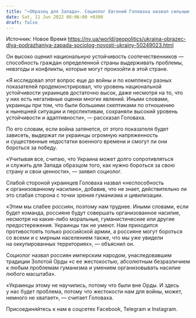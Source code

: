 ```yaml
---
title: "«Образец для Запада». Социолог Евгений Головаха назвал сильные и слабые стороны украинцев"
date: Sat, 11 Jun 2022 08:06:00 +0300
draft: false
---
```

Источник: Новое Время https://nv.ua/world/geopolitics/ukraina-obrazec-dlya-podrazhaniya-zapada-sociolog-novosti-ukrainy-50249023.html


 Он высоко оценил национальную устойчивость соотечественников — способность граждан определенной страны выдерживать проблемы, невзгоды и конфликты, которые могут произойти в этой стране.

«Я исследовал этот вопрос еще до войны и по комплексу разных показателей продемонстрировал, что уровень национальной устойчивости украинцев достаточно высок, даже несмотря на то, что у них есть негативные оценки многих явлений. Иными словами, украинцы при том, что были большими скептиками по отношению к нынешней ситуации и перспективам, сохраняли высокий уровень устойчивости и адаптивности», — рассказал Головаха.

По его словам, если война затянется, от этого показателя будет зависеть, выдержат ли украинцы огромную напряженность и существенные недостатки военного времени и смогут ли они бороться за победу.

«Учитывая все, считаю, что Украина может долго сопротивляться и служить для Запада образцом того, как нужно бороться за свою страну и свои ценности», — заявил социолог.

Слабой стороной украинцев Головаха назвал «неспособность к организованному насилию», добавив, что не знает, действительно ли это слабая сторона с точки зрения гуманизма и цивилизации.

«Этим мы слабее россиян, поэтому нам труднее. Иными словами, если будет команда, россияне будут совершать организованное насилие, несмотря на какие-либо моральные, гуманистические или другие предостережения. Украинцы так не умеют. Нам приходится противостоять только российской армии, а россияне могут бороться со всеми и с мирным населением также, что мы уже увидели на оккупированных территориях», — объяснил он.

Социолог назвал россиян имперским народом, унаследовавшим традиции Золотой Орды «с ее жестокостью, абсолютным безразличием к любым проблемам гуманизма и умением организовывать насилие любого масштаба».

«Украинцы этому не научились, потому что были вне Орды. И здесь у нас будет проблема, потому что жестокости нам для войны, может, немного не хватает», — считает Головаха.

Присоединяйтесь к нам в соцсетях Facebook, Telegram и Instagram.
